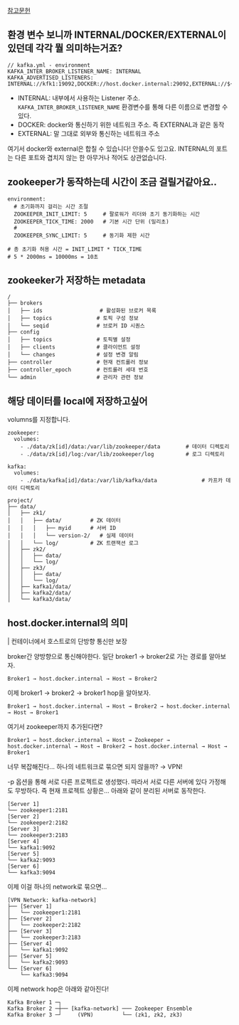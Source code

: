 [참고문헌](https://medium.com/@erkndmrl/kafka-cluster-with-docker-compose-5864d50f677e)

## 환경 변수 보니까 INTERNAL/DOCKER/EXTERNAL이 있던데 각각 뭘 의미하는거죠?
```
// kafka.yml - environment
KAFKA_INTER_BROKER_LISTENER_NAME: INTERNAL
KAFKA_ADVERTISED_LISTENERS: INTERNAL://kfk1:19092,DOCKER://host.docker.internal:29092,EXTERNAL://${DOCKER_HOST_IP:-127.0.0.1}:9092
```

- INTERNAL: 내부에서 사용하는 Listener 주소. `KAFKA_INTER_BROKER_LISTENER_NAME` 환경변수를 통해 다른 이름으로 변경할 수 있다.
- DOCKER: docker와 통신하기 위한 네트워크 주소. 즉 EXTERNAL과 같은 동작
- EXTERNAL: 말 그대로 외부와 통신하는 네트워크 주소

여기서 docker와 external은 합칠 수 있습니다! 안쓸수도 있고요.
INTERNAL의 포트는 다른 포트와 겹치지 않는 한 아무거나 적어도 상관없습니다.

## zookeeper가 동작하는데 시간이 조금 걸릴거같아요..
```
environment:
  # 초기화까지 걸리는 시간 조절
  ZOOKEEPER_INIT_LIMIT: 5     # 팔로워가 리더와 초기 동기화하는 시간
  ZOOKEEPER_TICK_TIME: 2000   # 기본 시간 단위 (밀리초)
  # 
  ZOOKEEPER_SYNC_LIMIT: 5     # 동기화 제한 시간

# 총 초기화 허용 시간 = INIT_LIMIT * TICK_TIME
# 5 * 2000ms = 10000ms = 10초
```


## zookeeker가 저장하는 metadata
```
/
├── brokers
│   ├── ids                  # 활성화된 브로커 목록
│   ├── topics              # 토픽 구성 정보
│   └── seqid               # 브로커 ID 시퀀스
├── config
│   ├── topics              # 토픽별 설정
│   ├── clients             # 클라이언트 설정
│   └── changes             # 설정 변경 알림
├── controller              # 현재 컨트롤러 정보
├── controller_epoch        # 컨트롤러 세대 번호
└── admin                   # 관리자 관련 정보
```

## 해당 데이터를 local에 저장하고싶어
volumns를 지정합니다.
```
zookeeper:
  volumes:
    - ./data/zk[id]/data:/var/lib/zookeeper/data        # 데이터 디렉토리
    - ./data/zk[id]/log:/var/lib/zookeeper/log          # 로그 디렉토리

kafka:
  volumes:
    - ./data/kafka[id]/data:/var/lib/kafka/data              # 카프카 데이터 디렉토리
```

```
project/
├── data/
│   ├── zk1/
│   │   ├── data/         # ZK 데이터
│   │   │   ├── myid      # 서버 ID
│   │   │   └── version-2/   # 실제 데이터
│   │   └── log/          # ZK 트랜잭션 로그
│   ├── zk2/
│   │   ├── data/
│   │   └── log/
│   ├── zk3/
│   │   ├── data/
│   │   └── log/
│   ├── kafka1/data/
│   ├── kafka2/data/
│   └── kafka3/data/
```

## host.docker.internal의 의미

| 컨테이너에서 호스트로의 단방향 통신만 보장

broker간 양방향으로 통신해야한다. 일단 broker1 → broker2로 가는 경로를 알아보자.
```
Broker1 → host.docker.internal → Host → Broker2
```

이제 broker1 → broker2 → broker1 hop을 알아보자.
```
Broker1 → host.docker.internal → Host → Broker2 → host.docker.internal → Host → Broker1
```

여기서 zookeeper까지 추가된다면?
```
Broker1 → host.docker.internal → Host → Zookeeper → host.docker.internal → Host → Broker2 → host.docker.internal → Host → Broker1
```

너무 복잡해진다...
하나의 네트워크로 묶으면 되지 않을까? → VPN!

-p 옵션을 통해 서로 다른 프로젝트로 생성했다. 따라서 서로 다른 서버에 있다 가정해도 무방하다.
즉 현재 프로젝트 상황은... 아래와 같이 분리된 서버로 동작한다. 
```
[Server 1]
└── zookeeper1:2181
[Server 2]
└── zookeeper2:2182
[Server 3]
└── zookeeper3:2183
[Server 4]
└── kafka1:9092
[Server 5]
└── kafka2:9093
[Server 6]
└── kafka3:9094
```

이제 이걸 하나의 network로 묶으면...
```
[VPN Network: kafka-network]
├── [Server 1]
│   └── zookeeper1:2181
├── [Server 2]
│   └── zookeeper2:2182
├── [Server 3]
│   └── zookeeper3:2183
├── [Server 4]
│   └── kafka1:9092
├── [Server 5]
│   └── kafka2:9093
└── [Server 6]
    └── kafka3:9094
```

이제 network hop은 아래와 같아진다!
```
Kafka Broker 1 ─┐
Kafka Broker 2 ─┼── [kafka-network] ─── Zookeeper Ensemble
Kafka Broker 3 ─┘     (VPN)         └── (zk1, zk2, zk3)
```